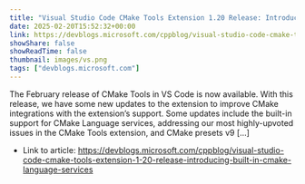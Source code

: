 ```yaml
---
title: "Visual Studio Code CMake Tools Extension 1.20 Release: Introducing Built-In CMake Language Services"
date: 2025-02-20T15:52:32+00:00
link: https://devblogs.microsoft.com/cppblog/visual-studio-code-cmake-tools-extension-1-20-release-introducing-built-in-cmake-language-services
showShare: false
showReadTime: false
thumbnail: images/vs.png
tags: ["devblogs.microsoft.com"]
---
```

The February release of CMake Tools in VS Code is now available. With this release, we have some new updates to the extension to improve CMake integrations with the extension’s support. Some updates include the built-in support for CMake Language services, addressing our most highly-upvoted issues in the CMake Tools extension, and CMake presets v9 […]

- Link to article: https://devblogs.microsoft.com/cppblog/visual-studio-code-cmake-tools-extension-1-20-release-introducing-built-in-cmake-language-services